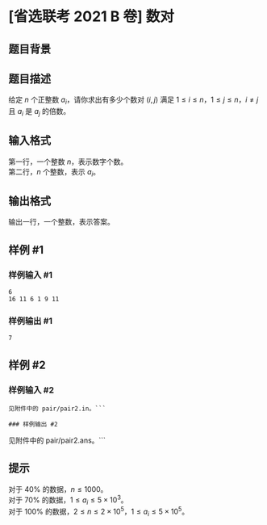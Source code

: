 # [省选联考 2021 B 卷] 数对

## 题目背景



## 题目描述

给定 $n$ 个正整数 $a_i$，请你求出有多少个数对 $(i, j)$ 满足 $1 \le i \le n$，$1 \le j \le n$，$i \ne j$ 且 $a_i$ 是 $a_j$ 的倍数。

## 输入格式

第一行，一个整数 $n$，表示数字个数。  
第二行，$n$ 个整数，表示 $a_i$。

## 输出格式

输出一行，一个整数，表示答案。

## 样例 #1

### 样例输入 #1
```
6
16 11 6 1 9 11
```

### 样例输出 #1

```
7
```

## 样例 #2

### 样例输入 #2
```
见附件中的 pair/pair2.in。```

### 样例输出 #2

```
见附件中的 pair/pair2.ans。```

## 提示

对于 $40 \%$ 的数据，$n \le 1000$。  
对于 $70 \%$ 的数据，$1 \le a_i \le 5 \times {10}^3$。  
对于 $100 \%$ 的数据，$2 \le n \le 2 \times {10}^5$，$1 \le a_i \le 5 \times {10}^5$。
